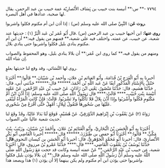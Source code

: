 ٧٧٩٤ -** س:** أنيسة بنت خبيب بن يَِسَاف الأَنْصارِيّة عمة خبيب بن عبد الرحمن، يقال لها صحبة، عدادها في أهل البصرة.

**روت عَن:** النَّبِيِّ صلى الله عليه وسلم (س) : إذا أذن ابن أم مكتوم فكلوا واشربوا.

**روى عنها:** ابن أخيها خبيب بن عبد الرحمن (س) .قال أَبُو عُمَر بْن عَبد الْبَرِّ (١) : حديثها عند شعبة، عن خبيب، عن عمته، واختلف فيه على شعبة،** فمنهم من يقول فيه:** أن ابن أم مكتوم ينادي بليل فكلوا واشربوا حتى ينادي بلال.

ومنهم من يقول فيه،** كما روى ابن عُمَر:** أن بلالا ينادي بليل، وهو المحفوظ والصواب إن شاء الله.

روى لها النَّسَائي، وقد وقع لنا حديثها بعلوٍ.

أخبرنا بِهِ أَبُو الْفَرَجِ بْنُ قُدَامَةَ، وأَبُو الغنائم بْن علان، وأحمد بْن شَيْبَانَ،** قَالُوا:** أَخْبَرَنَا حَنْبَلٌ بِالإِسْنَادِ الْمَذْكُورِ آنِفًا عَنْ عَبد اللَّهِ بْن أَحْمَدَ،****** قال:****** حَدَّثني أبي، قال: حَدَّثَنَا هشيم، قال: حَدَّثَنَا مَنْصُورٌ، يَعْنِي ابْنَ زَاذَانَ، عَنْ خبيب بْن عَبْدِ الرَّحْمَنِ، عَنْ عَمَّتِهِ أُنَيْسَةَ بِنْتِ خُبَيْبٍ،**** قَالَتْ:**** قال رَسُولُ اللَّهِ صلى الله عليه وسلم: إِذَا أَذَّنَ ابْنُ أُمِّ مَكْتُومٍ فَكُلُوا واشْرَبُوا وإِذَا أَذَّنَ بِلالٌ فَلا تَأْكُلُوا ولا تَشْرَبُوا. قَالَتْ: فَإِنْ كَانَتِ الْمَرْأَةُ لَيَبْقَى عَلَيْهَا مِن سُحُورِهَا فَتَقُولُ لِبِلالٍ: أَمْهِلْ حَتَّى أَفْرَغَ مِنْ سُحُورِي.

رَوَاهُ (٢) عَنْ يَعْقُوبَ بْنِ إِبْرَاهِيمَ الدَّوْرَقِيِّ، عَنْ هُشَيْمٍ، فَوَقَعَ لَنَا بَدَلا عَالِيًا، وقَدْ وقَعَ لنا حديث شعبة عاليا علي الصواب.

أَخْبَرَنَا بِهِ أَبُو الْحَسَنِ بْنُ الْبُخَارِيِّ، وأَبُو الْغَنَائِمِ بْنُ عَلانَ، وأَحْمَدُ بْنُ شَيْبَانَ، وزَيْنَبُ بِنْتُ مَكِّيٍّ،** قَالُوا:** أَخْبَرَنَا أَبُو حفص بن طَبَرْزَذَ،****** قال:****** أخبرنا الْقَاضِي أَبُو بَكْرٍ الأَنْصارِيّ، قال: أخبرنا أَبُو مُحَمَّدٍ الْجَوْهَرِيُّ، قال: أخبرنا أَبُو الْحَسَنِ بن كيسان النحوي،**قال:** حَدَّثَنَا يُوسُفُ بْنُ يَعْقُوبَ الْقَاضِي،**** قال:**** حَدَّثَنَا عَمْرو بْنُ مرزوق، قال: أَخْبَرَنَا شعبة، عن خبيب بْن عَبْدِ الرَّحْمَنِ،** عَنْ عمته أنيسة وكانت قد حجت مَعَ رَسُولِ اللَّهِ صَلَّى اللَّهُ عليه وسلم أَنَّ رَسُولَ اللَّهِ صلى الله عليه وسلم قال:** إن بلالا يؤذن بليل فكلوا واشربوا حتى يؤذن ابن أم مكتوم ولم يكن بينهما إلا أن يؤذن (١) هذا ويصعد هذا.